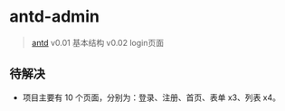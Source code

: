 # antd-admin

> [antd](https://www.figma.com/file/jErSsXK0LKbqsQ2HIa5JMn/aitschool---Ant-Design-Admin?type=design&node-id=71489-79105&mode=design&t=dLfVoZvYit4tABPY-0)
> v0.01 基本结构
> v0.02 login页面

## 待解决

+ 项目主要有 10 个页面，分别为：登录、注册、首页、表单 x3、列表 x4。

